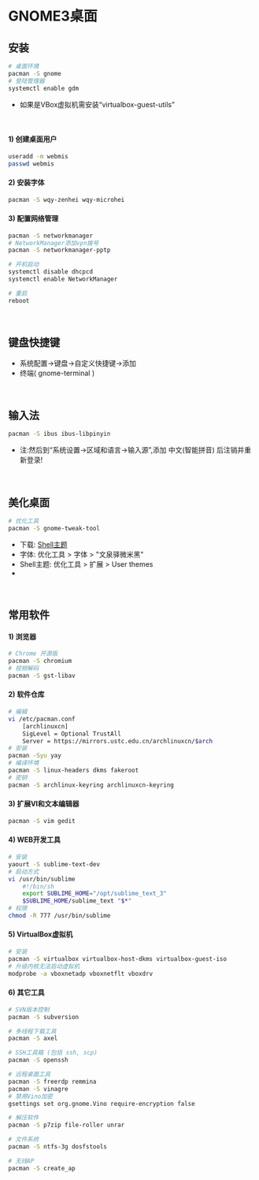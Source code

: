 # GNOME3桌面

## 安装
``` bash
# 桌面环境
pacman -S gnome
# 登陆管理器
systemctl enable gdm
```
- 如果是VBox虚拟机需安装“virtualbox-guest-utils”

<br/>

#### 1) 创建桌面用户
``` bash
useradd -m webmis
passwd webmis
```

#### 2) 安装字体
``` bash
pacman -S wqy-zenhei wqy-microhei
```

#### 3) 配置网络管理
``` bash
pacman -S networkmanager
# NetworkManager添加vpn拨号
pacman -S networkmanager-pptp

# 开机启动
systemctl disable dhcpcd
systemctl enable NetworkManager

# 重启
reboot
```
<br/>

## 键盘快捷键
- 系统配置->键盘->自定义快捷键->添加
- 终端( gnome-terminal )

<br/>

## 输入法
``` bash
pacman -S ibus ibus-libpinyin
```
- 注:然后到“系统设置->区域和语言->输入源”,添加 中文(智能拼音) 后注销并重新登录!

<br/>

## 美化桌面
``` bash
# 优化工具
pacman -S gnome-tweak-tool
```
- 下载: [Shell主题](https://github.com/webmiss/gnome-shell)
- 字体: 优化工具 > 字体 > "文泉驿微米黑"
- Shell主题: 优化工具 > 扩展 > User themes
- 

<br/>

## 常用软件
#### 1) 浏览器
``` bash
# Chrome 开源版
pacman -S chromium
# 视频解码
pacman -S gst-libav
```

#### 2) 软件仓库
``` bash
# 编辑
vi /etc/pacman.conf
	[archlinuxcn]
	SigLevel = Optional TrustAll
	Server = https://mirrors.ustc.edu.cn/archlinuxcn/$arch
# 安装
pacman -Syu yay
# 编译环境
pacman -S linux-headers dkms fakeroot
# 密钥
pacman -S archlinux-keyring archlinuxcn-keyring
```

#### 3) 扩展VI和文本编辑器
``` bash
pacman -S vim gedit
```

#### 4) WEB开发工具
``` bash
# 安装
yaourt -S sublime-text-dev
# 启动方式
vi /usr/bin/sublime
	#!/bin/sh
	export SUBLIME_HOME="/opt/sublime_text_3"
	$SUBLIME_HOME/sublime_text "$*"
# 权限
chmod -R 777 /usr/bin/sublime
```

#### 5) VirtualBox虚拟机
``` bash
# 安装
pacman -S virtualbox virtualbox-host-dkms virtualbox-guest-iso
# 升级内核无法启动虚拟机
modprobe -a vboxnetadp vboxnetflt vboxdrv
```

#### 6) 其它工具
``` bash
# SVN版本控制
pacman -S subversion

# 多线程下载工具
pacman -S axel

# SSH工具箱 (包括 ssh, scp)
pacman -S openssh

# 远程桌面工具
pacman -S freerdp remmina
pacman -S vinagre
# 禁用Vino加密
gsettings set org.gnome.Vino require-encryption false

# 解压软件
pacman -S p7zip file-roller unrar

# 文件系统
pacman -S ntfs-3g dosfstools

# 无线AP
pacman -S create_ap
```

<br/><br/>